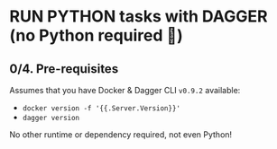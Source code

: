 # RUN PYTHON tasks with DAGGER (no Python required 🤔)
## 0/4. Pre-requisites

Assumes that you have Docker & Dagger CLI `v0.9.2` available:
- `docker version -f '{{.Server.Version}}'`
- `dagger version`

No other runtime or dependency required, not even Python!
